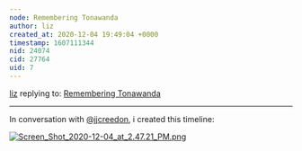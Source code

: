```yaml
---
node: Remembering Tonawanda
author: liz
created_at: 2020-12-04 19:49:04 +0000
timestamp: 1607111344
nid: 24074
cid: 27764
uid: 7
---
```




[liz](../profile/liz) replying to: [Remembering Tonawanda](../notes/kgradow1/07-01-2020/remembering-tonawanda)

----
In conversation with [@jjcreedon](/profile/jjcreedon), i created this timeline: 

[![Screen_Shot_2020-12-04_at_2.47.21_PM.png](/i/41883)](/i/41883?s=o)

